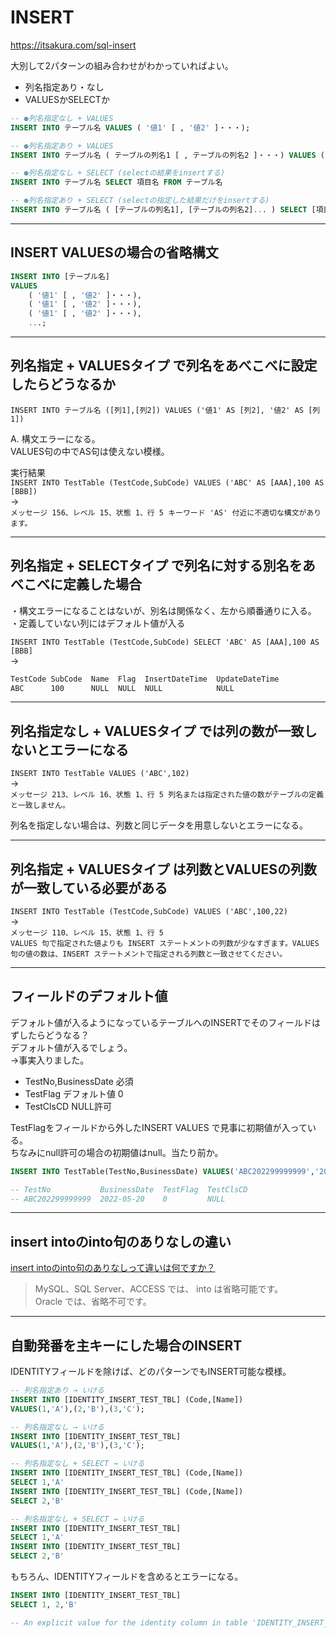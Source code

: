 # INSERT

<https://itsakura.com/sql-insert>  

大別して2パターンの組み合わせがわかっていればよい。  

- 列名指定あり・なし  
- VALUESかSELECTか  

``` sql : 基本
-- ●列名指定なし + VALUES
INSERT INTO テーブル名 VALUES ( '値1' [ , '値2' ]・・・);

-- ●列名指定あり + VALUES
INSERT INTO テーブル名 ( テーブルの列名1 [ , テーブルの列名2 ]・・・) VALUES ( '値1' [ , '値2' ]・・・);

-- ●列名指定なし + SELECT (selectの結果をinsertする)
INSERT INTO テーブル名 SELECT 項目名 FROM テーブル名

-- ●列名指定あり + SELECT (selectの指定した結果だけをinsertする)
INSERT INTO テーブル名 ( [テーブルの列名1], [テーブルの列名2]... ) SELECT [項目名1],[項目名2]... FROM 別テーブル名
```

---

## INSERT VALUESの場合の省略構文

``` sql
INSERT INTO [テーブル名]
VALUES 
    ( '値1' [ , '値2' ]・・・), 
    ( '値1' [ , '値2' ]・・・), 
    ( '値1' [ , '値2' ]・・・), 
    ...;
```

---

## 列名指定 + VALUESタイプ で列名をあべこべに設定したらどうなるか

`INSERT INTO テーブル名 ([列1],[列2]) VALUES ('値1' AS [列2], '値2' AS [列1])`  

A. 構文エラーになる。  
VALUES句の中でAS句は使えない模様。  

実行結果  
`INSERT INTO TestTable (TestCode,SubCode) VALUES ('ABC' AS [AAA],100 AS [BBB])`  
→  
`メッセージ 156、レベル 15、状態 1、行 5 キーワード 'AS' 付近に不適切な構文があります。`  

---

## 列名指定 + SELECTタイプ で列名に対する別名をあべこべに定義した場合

・構文エラーになることはないが、別名は関係なく、左から順番通りに入る。  
・定義していない列にはデフォルト値が入る  

`INSERT INTO TestTable (TestCode,SubCode) SELECT 'ABC' AS [AAA],100 AS [BBB]`  
→  

``` txt
TestCode SubCode  Name  Flag  InsertDateTime  UpdateDateTime 
ABC      100      NULL  NULL  NULL            NULL           
```

---

## 列名指定なし + VALUESタイプ では列の数が一致しないとエラーになる

`INSERT INTO TestTable VALUES ('ABC',102)`  
→  
`メッセージ 213、レベル 16、状態 1、行 5 列名または指定された値の数がテーブルの定義と一致しません。`  

列名を指定しない場合は、列数と同じデータを用意しないとエラーになる。  

---

## 列名指定 + VALUESタイプ は列数とVALUESの列数が一致している必要がある

`INSERT INTO TestTable (TestCode,SubCode) VALUES ('ABC',100,22)`  
→  
`メッセージ 110、レベル 15、状態 1、行 5`  
`VALUES 句で指定された値よりも INSERT ステートメントの列数が少なすぎます。VALUES 句の値の数は、INSERT ステートメントで指定される列数と一致させてください。`  

---

## フィールドのデフォルト値

デフォルト値が入るようになっているテーブルへのINSERTでそのフィールドはずしたらどうなる？  
デフォルト値が入るでしょう。  
→事実入りました。  

- TestNo,BusinessDate 必須  
- TestFlag  デフォルト値 0  
- TestClsCD NULL許可  

TestFlagをフィールドから外したINSERT VALUES で見事に初期値が入っている。  
ちなみにnull許可の場合の初期値はnull。当たり前か。  

``` sql
INSERT INTO TestTable(TestNo,BusinessDate) VALUES('ABC202299999999','2022-05-20',1)

-- TestNo           BusinessDate  TestFlag  TestClsCD
-- ABC202299999999  2022-05-20    0         NULL
```

---

## insert intoのinto句のありなしの違い

[insert intoのinto句のありなしって違いは何ですか？](https://detail.chiebukuro.yahoo.co.jp/qa/question_detail/q1049319100)  
>MySQL、SQL Server、ACCESS では、 into は省略可能です。  
Oracle では、省略不可です。  

---

## 自動発番を主キーにした場合のINSERT

IDENTITYフィールドを除けば、どのパターンでもINSERT可能な模様。  

``` sql
-- 列名指定あり → いける
INSERT INTO [IDENTITY_INSERT_TEST_TBL] (Code,[Name]) 
VALUES(1,'A'),(2,'B'),(3,'C');

-- 列名指定なし → いける
INSERT INTO [IDENTITY_INSERT_TEST_TBL] 
VALUES(1,'A'),(2,'B'),(3,'C');

-- 列名指定なし + SELECT → いける
INSERT INTO [IDENTITY_INSERT_TEST_TBL] (Code,[Name]) 
SELECT 1,'A'
INSERT INTO [IDENTITY_INSERT_TEST_TBL] (Code,[Name]) 
SELECT 2,'B'

-- 列名指定なし + SELECT → いける
INSERT INTO [IDENTITY_INSERT_TEST_TBL] 
SELECT 1,'A'
INSERT INTO [IDENTITY_INSERT_TEST_TBL] 
SELECT 2,'B'
```

もちろん、IDENTITYフィールドを含めるとエラーになる。  

``` sql
INSERT INTO [IDENTITY_INSERT_TEST_TBL]
SELECT 1, 2,'B'

-- An explicit value for the identity column in table 'IDENTITY_INSERT_TEST_TBL' can only be specified when a column list is used and IDENTITY_INSERT is ON.
```
